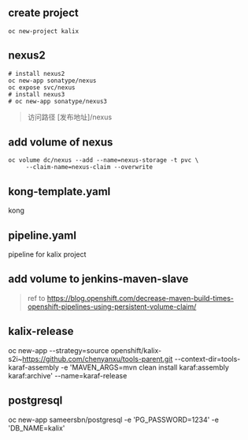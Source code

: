 ## create project
```batch
oc new-project kalix
```

## nexus2
```
# install nexus2
oc new-app sonatype/nexus
oc expose svc/nexus
# install nexus3
# oc new-app sonatype/nexus3
```
> 访问路径 [发布地址]/nexus
## add volume of nexus
```batch
oc volume dc/nexus --add --name=nexus-storage -t pvc \
     --claim-name=nexus-claim --overwrite
```
## kong-template.yaml
kong
## pipeline.yaml
pipeline for kalix project

## add volume to jenkins-maven-slave

> ref to https://blog.openshift.com/decrease-maven-build-times-openshift-pipelines-using-persistent-volume-claim/

## kalix-release

   oc new-app --strategy=source openshift/kalix-s2i~https://github.com/chenyanxu/tools-parent.git --context-dir=tools-karaf-assembly -e 'MAVEN_ARGS=mvn clean install karaf:assembly karaf:archive' --name=karaf-release
## postgresql
   
   oc new-app sameersbn/postgresql -e 'PG_PASSWORD=1234' -e 'DB_NAME=kalix'